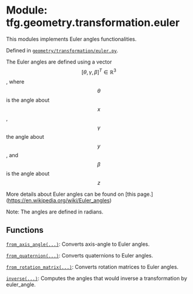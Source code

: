 <div itemscope itemtype="http://developers.google.com/ReferenceObject">
<meta itemprop="name" content="tfg.geometry.transformation.euler" />
<meta itemprop="path" content="Stable" />
</div>

# Module: tfg.geometry.transformation.euler

This modules implements Euler angles functionalities.



Defined in [`geometry/transformation/euler.py`](https://github.com/tensorflow/graphics/blob/master/tensorflow_graphics/geometry/transformation/euler.py).

<!-- Placeholder for "Used in" -->

The Euler angles are defined using a vector $$[\theta, \gamma, \beta]^T \in
\mathbb{R}^3$$, where $$\theta$$ is the angle about $$x$$, $$\gamma$$ the angle
about $$y$$, and $$\beta$$ is the angle about $$z$$

More details about Euler angles can be found on [this page.]
(https://en.wikipedia.org/wiki/Euler_angles)

Note: The angles are defined in radians.

## Functions

[`from_axis_angle(...)`](../../../tfg/geometry/transformation/euler/from_axis_angle.md): Converts axis-angle to Euler angles.

[`from_quaternion(...)`](../../../tfg/geometry/transformation/euler/from_quaternion.md): Converts quaternions to Euler angles.

[`from_rotation_matrix(...)`](../../../tfg/geometry/transformation/euler/from_rotation_matrix.md): Converts rotation matrices to Euler angles.

[`inverse(...)`](../../../tfg/geometry/transformation/euler/inverse.md): Computes the angles that would inverse a transformation by euler_angle.

